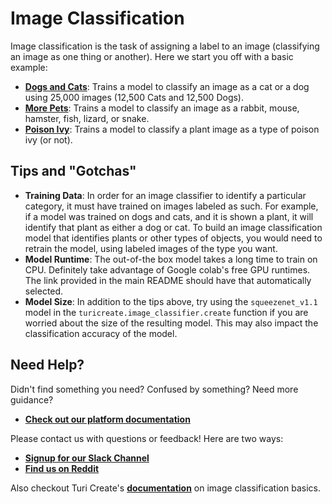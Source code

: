 # Image Classification
Image classification is the task of assigning a label to an image (classifying an image as one thing or another). Here
 we start you off with a basic example:
 
 - [**Dogs and Cats**](https://colab.research.google.com/github/skafos/colab-example-models/blob/master/ImageClassification/dogs_and_cats.ipynb):
  Trains a model to classify an image as a cat or a dog using 25,000 images 
 (12,500 Cats and 12,500 Dogs).
 - [**More Pets**](https://colab.research.google.com/github/skafos/colab-example-models/blob/master/ImageClassification/more_pets.ipynb): 
 Trains a model to classify an image as a rabbit, mouse, hamster, fish, lizard, or snake.
 - [**Poison Ivy**](https://colab.research.google.com/github/skafos/colab-example-models/blob/master/ImageClassification/poison_ivy.ipynb): 
 Trains a model to classify a plant image as a type of poison ivy (or not).

## Tips and "Gotchas"
-  **Training Data**: In order for an image classifier to identify a particular category, it must have trained on
images labeled as such. For example, if a model was trained on dogs and cats, and it is shown a plant, it will
 identify that plant as either a dog or cat. To build an image classification model that identifies plants or other
 types of objects, you would need to retrain the model, using labeled images of the type you want.
-  **Model Runtime**: The out-of-the box model takes a long time to train on CPU. Definitely take advantage of Google
colab's free GPU runtimes. The link provided in the main README should have that automatically selected.
-  **Model Size**: In addition to the tips above, try using the `squeezenet_v1.1` model in the
`turicreate.image_classifier.create` function if you are worried about the size of the resulting model. This may also
impact the classification accuracy of the model.

## Need Help?
Didn't find something you need? Confused by something? Need more guidance?

- [**Check out our platform documentation**](https://docs.skafos.ai)

Please contact us with questions or feedback! Here are two ways:

-  [**Signup for our Slack Channel**](https://join.slack.com/t/metismachine-skafos/shared_invite/enQtNTAxMzEwOTk2NzA5LThjMmMyY2JkNTkwNDQ1YjgyYjFiY2MyMjRkMzYyM2E4MjUxNTJmYmQyODVhZWM2MjQwMjE5ZGM1Y2YwN2M5ODI)
-  [**Find us on Reddit**](https://reddit.com/r/skafos)

Also checkout Turi Create's [**documentation**](https://apple.github.io/turicreate/docs/userguide/image_classifier/) on
 image classification basics.
 
